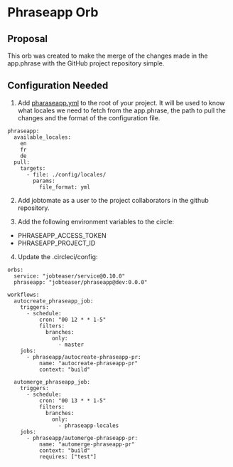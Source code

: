 # Phraseapp Orb

## Proposal
This orb was created to make the merge of the changes made in the app.phrase with the GitHub project repository simple.

## Configuration Needed
1) Add [pharaseapp.yml](.phraseapp-sample.yml) to the root of your project.
It will be used to know what locales we need to fetch from the app.phrase, the path to pull the changes and the format of the configuration file.
```
phraseapp:
  available_locales:
    en
    fr
    de
  pull:
    targets:
      - file: ./config/locales/
        params:
          file_format: yml
```


2) Add jobtomate as a user to the project collaborators in the github repository. 


3) Add the following environment variables to the circle:
- PHRASEAPP_ACCESS_TOKEN
- PHRASEAPP_PROJECT_ID


4) Update the .circleci/config: 

```
orbs:
  service: "jobteaser/service@0.10.0"
  phraseapp: "jobteaser/phraseapp@dev:0.0.0"

workflows:
  autocreate_phraseapp_job:
    triggers:
      - schedule:
          cron: "00 12 * * 1-5"
          filters:
            branches:
              only:
                - master
    jobs:
      - phraseapp/autocreate-phraseapp-pr:
          name: "autocreate-phraseapp-pr"
          context: "build"
          
  automerge_phraseapp_job:
    triggers:
      - schedule:
          cron: "00 13 * * 1-5"
          filters:
            branches:
              only:
                - phraseapp-locales
    jobs:
      - phraseapp/automerge-phraseapp-pr:
          name: "automerge-phraseapp-pr"
          context: "build"
          requires: ["test"]
```
